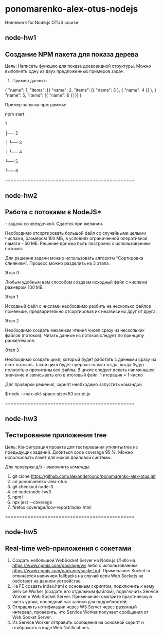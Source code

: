 # ponomarenko-alex-otus-nodejs
Homework for Node.js OTUS course

<h2>node-hw1</h2>

<h2>Создание NPM пакета для показа дерева</h2>

Цель: Написать функцию для показа древовидной структуры. Можно выполнять одну из двух предложенных примеров задач.
1. Пример данных:

{
"name": 1,
"items": [{
"name": 2,
"items": [{ "name": 3 }, { "name": 4 }]
}, {
"name": 5,
"items": [{ "name": 6 }]
}]
}

Пример запуска программы:

npm start

1

├── 2

│ └── 3

│ └── 4

└── 5

└── 6

==============================================


<h2>node-hw2</h2>
<h2>Работа с потоками в NodeJS*</h2>
- задача со звездочкой. Сдается при желании.

Необходимо отсортировать большой файл со случайными целыми числами, размером 100 МБ, в условиях ограниченной оперативной памяти - 50 МБ. Решение должно быть построено с использованием потоков.

Для решения задачи можно использовать алгоритм “Сортировка слиянием”.
Процесс можно разделить на 3 этапа.

Этап 0

Любым удобным вам способом создаем исходный файл с числами размером 100 МБ.

Этап 1

Исходный файл с числами необходимо разбить на несколько файлов поменьше, предварительно отсортировав их независимо друг от друга.

Этап 2

Необходимо создать механизм чтения чисел сразу из нескольких файлов (потоков).
Читать данные из потоков следует по принципу pause/resume.

Этап 3

Необходимо создать цикл, который будет работать с данными сразу из всех потоков.
Такой цикл будет прерван только тогда, когда будут полностью прочитаны все файлы.
В цикле следует искать наименьшее значение и записывать его в итоговый файл.
1 итерация = 1 число

Для проверки решения, скрипт необходимо запустить командой

$ node --max-old-space-size=50 script.js



==============================================


<h2>node-hw3</h2>

<h2>Тестирование приложения tree</h2>

Цель: Конфигурация проекта для тестирования утилиты tree из предыдущих заданий. Добиться code coverage 95 %. Можно использовать пакет для моков файловой системы.

<i>Для проверки д/з - выполнить команды:</i>
1) git clone https://github.com/alexanderpono/ponomarenko-alex-otus.git
2) cd ponomarenko-alex-otus
3) git checkout node-3
4) cd node/node-hw3
5) npm i
6) npx jest --coverage
7) firefox coverage/lcov-report/index.html 


==============================================

<h2>node-hw5</h2>

<h2>Real-time web-приложения с сокетами</h2>


1. Создать небольшой WebSocket Server на Node.js (Либо на https://www.npmjs.com/package/ws либо с использованием https://www.npmjs.com/package/socket.io). Примечание: Socket.io отличается наличием fallbacks на случай если Web Sockets не работают на данном устройстве
2. На FE создать index.html c основным скриптом, подключить к нему Service Worker (создать его отдельным файлом), подключить Service Worker к Web Socket Server.
Примечание: смотрите практическую часть урока, последний час записи для подробностей;
3. Отправлять нотификации через WS Server через разумный интервал, проверить, что Service Worker получает сообщения от Web Socket Server.
4. Из Service Worker отправить сообщения на основной скрипт и отображать в виде Web Notifications.
